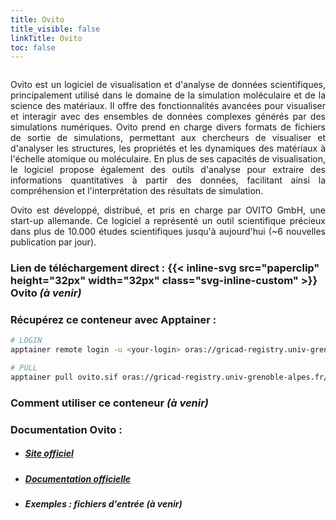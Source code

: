 ```yaml
---
title: Ovito
title_visible: false
linkTitle: Ovito
toc: false
---
```


<a href="https://www.ovito.org/" target="_blank"><img class="logo-ovito" width="500px"/></a>

<div align="justify">

Ovito est un logiciel de visualisation et d'analyse de données scientifiques, principalement utilisé dans le domaine de la simulation moléculaire et de la science des matériaux. Il offre des fonctionnalités avancées pour visualiser et interagir avec des ensembles de données complexes générés par des simulations numériques. Ovito prend en charge divers formats de fichiers de sortie de simulations, permettant aux chercheurs de visualiser et d'analyser les structures, les propriétés et les dynamiques des matériaux à l'échelle atomique ou moléculaire. En plus de ses capacités de visualisation, le logiciel propose également des outils d'analyse pour extraire des informations quantitatives à partir des données, facilitant ainsi la compréhension et l'interprétation des résultats de simulation.

Ovito est développé, distribué, et pris en charge par OVITO GmbH, une start-up allemande. Ce logiciel a représenté un outil scientifique précieux dans plus de 10.000 études scientifiques jusqu'à aujourd'hui (~6 nouvelles publication par jour).

</div>

### Lien de téléchargement direct : {{< inline-svg src="paperclip" height="32px" width="32px" class="svg-inline-custom" >}} Ovito _(à venir)_

### Récupérez ce conteneur avec Apptainer :

```sh
# LOGIN
apptainer remote login -u <your-login> oras://gricad-registry.univ-grenoble-alpes.fr

# PULL
apptainer pull ovito.sif oras://gricad-registry.univ-grenoble-alpes.fr/diamond/hugo-files/ovito.sif:latest
```

### Comment utiliser ce conteneur _(à venir)_

### Documentation Ovito :

- ##### <a href="https://www.ovito.org/" target="_blank">Site officiel</a>

- ##### <a href="https://www.ovito.org/docs/current" target="_blank">Documentation officielle</a>

- ##### Exemples : fichiers d'entrée _(à venir)_